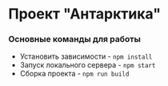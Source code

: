 # Проект "Антарктика"

### Основные команды для работы
- Установить зависимости - `npm install`
- Запуск локального сервера - `npm start`
- Сборка проекта - `npm run build`
